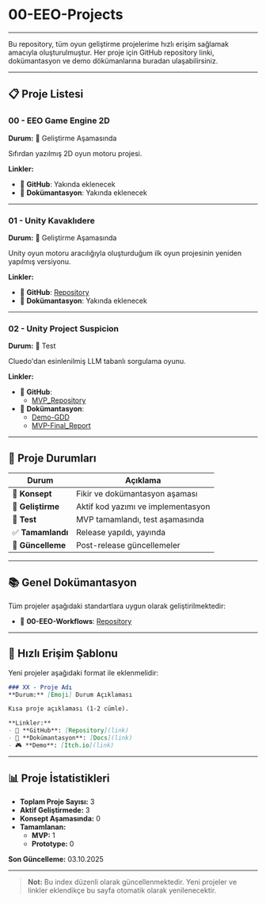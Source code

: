 # 00-EEO-Projects
---
Bu repository, tüm oyun geliştirme projelerime hızlı erişim sağlamak amacıyla oluşturulmuştur. Her proje için GitHub repository linki, dokümantasyon ve demo dökümanlarına buradan ulaşabilirsiniz.

---

## 📋 Proje Listesi

### 00 - EEO Game Engine 2D
**Durum:** 🚧 Geliştirme Aşamasında

Sıfırdan yazılmış 2D oyun motoru projesi.

**Linkler:**
- 🔗 **GitHub**: Yakında eklenecek
- 📄 **Dokümantasyon**: Yakında eklenecek

---

### 01 - Unity Kavaklıdere
**Durum:** 🚧 Geliştirme Aşamasında

Unity oyun motoru aracılığıyla oluşturduğum ilk oyun projesinin yeniden yapılmış versiyonu.

**Linkler:**
- 🔗 **GitHub**: [Repository](https://github.com/EthemEmreOzkan/01-Unity-Kavaklidere)
- 📄 **Dokümantasyon**: Yakında eklenecek

---

### 02 - Unity Project Suspicion
**Durum:** 🧪 Test

Cluedo'dan esinlenilmiş LLM tabanlı sorgulama oyunu.

**Linkler:**
- 🔗 **GitHub**: 
  - [MVP_Repository](https://github.com/EthemEmreOzkan/02-Unity-Project_Suspicion-MVP)
- 📄 **Dokümantasyon**:
  - [Demo-GDD](02-Unity-Project_Suspicion/Demo-GDD/README.md)
  - [MVP-Final_Report](02-Unity-Project_Suspicion/MVP-Final_Report/README.md)

---

## 🎯 Proje Durumları

| Durum | Açıklama |
|-------|----------|
| 📝 **Konsept** | Fikir ve dokümantasyon aşaması |
| 🚧 **Geliştirme** | Aktif kod yazımı ve implementasyon |
| 🧪 **Test** | MVP tamamlandı, test aşamasında |
| ✅ **Tamamlandı** | Release yapıldı, yayında |
| 🔄 **Güncelleme** | Post-release güncellemeler |

---

## 📚 Genel Dokümantasyon

Tüm projeler aşağıdaki standartlara uygun olarak geliştirilmektedir:

- 🔗 **00-EEO-Workflows**: [Repository](https://github.com/EthemEmreOzkan/00-EEO-Workflows)

---

## 🔗 Hızlı Erişim Şablonu

Yeni projeler aşağıdaki format ile eklenmelidir:

```markdown
### XX - Proje Adı
**Durum:** [Emoji] Durum Açıklaması

Kısa proje açıklaması (1-2 cümle).

**Linkler:**
- 🔗 **GitHub**: [Repository](link)
- 📄 **Dokümantasyon**: [Docs](link)
- 🎮 **Demo**: [Itch.io](link)
```

---

## 📊 Proje İstatistikleri

- **Toplam Proje Sayısı:** 3  
- **Aktif Geliştirmede:** 3  
- **Konsept Aşamasında:** 0 
- **Tamamlanan:** 
  - **MVP:** 1
  - **Prototype:** 0

**Son Güncelleme:** 03.10.2025

---

> **Not:** Bu index düzenli olarak güncellenmektedir. Yeni projeler ve linkler eklendikçe bu sayfa otomatik olarak yenilenecektir.